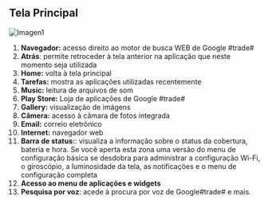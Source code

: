 ## Tela Principal

![Imagen1](http://static.energysistem.com/images/manuals/42027/539723eb3581f.jpg)
1. **Navegador:** acesso direito ao motor de busca WEB de Google #trade#
2. **Atrás**: permite retroceder à tela anterior na aplicação que neste momento seja utilizada
3. **Home:** volta à tela principal
4. **Tarefas:** mostra as aplicações utilizadas recentemente
5. **Music:** leitura de arquivos de som
6. **Play Store:** Loja de aplicações de Google #trade#
7. **Gallery:** visualização de imágens
8. **Câmera:** acesso à câmara de fotos integrada
9. **Email:** correio eletrônico
10. **Internet:** navegador web
11. **Barra de status:**: visualiza a informação sobre o status da cobertura, bateria e hora. Se você aperta esta zona uma versão do menu de configuração básica se desdobra para administrar a configuração Wi-Fi, o giroscópio, a luminosidade da tela, as notificações e o menu de configuração completa
12. **Acesso ao menu de aplicações e widgets**
13. **Pesquisa por voz**: acede à procura por voz de Google#trade# e mais.
